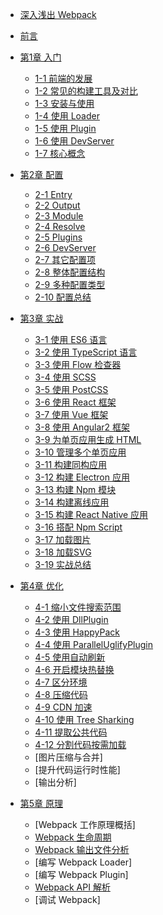 - [深入浅出 Webpack](README.md)
- [前言](前言.md)
- [第1章 入门](1入门/README.md)

  - [1-1 前端的发展](1入门/1-1前端的发展.md)
  - [1-2 常见的构建工具及对比](1入门/1-2常见的构建工具及对比.md)
  - [1-3 安装与使用](1入门/1-3安装与使用.md)
  - [1-4 使用 Loader](1入门/1-4使用Loader.md)
  - [1-5 使用 Plugin](1入门/1-5使用Plugin.md)
  - [1-6 使用 DevServer](1入门/1-6使用DevServer.md)
  - [1-7 核心概念](1入门/1-7核心概念.md)
  
- [第2章 配置](2配置/README.md)

  - [2-1 Entry](2配置/2-1Entry.md) 
  - [2-2 Output](2配置/2-2Output.md)
  - [2-3 Module](2配置/2-3Module.md)
  - [2-4 Resolve](2配置/2-4Resolve.md)
  - [2-5 Plugins](2配置/2-5Plugins.md)
  - [2-6 DevServer](2配置/2-6DevServer.md)
  - [2-7 其它配置项](2配置/2-7其它配置项.md)
  - [2-8 整体配置结构](2配置/2-8整体配置结构.md)
  - [2-9 多种配置类型](2配置/2-9多种配置类型.md)
  - [2-10 配置总结](2配置/2-10配置总结.md)
  
- [第3章 实战](3实战/README.md)

  - [3-1 使用 ES6 语言](3实战/3-1使用ES6语言.md)
  - [3-2 使用 TypeScript 语言](3实战/3-2使用TypeScript语言.md)
  - [3-3 使用 Flow 检查器](3实战/3-3使用Flow检查器.md)
  - [3-4 使用 SCSS](3实战/3-4使用SCSS语言.md)
  - [3-5 使用 PostCSS](3实战/3-5使用PostCSS.md)
  - [3-6 使用 React 框架](3实战/3-6使用React框架.md)
  - [3-7 使用 Vue 框架](3实战/3-7使用Vue框架.md)
  - [3-8 使用 Angular2 框架](3实战/3-8使用Angular2框架.md)
  - [3-9 为单页应用生成 HTML](3实战/3-9为单页应用生成HTML.md)
  - [3-10 管理多个单页应用](3实战/3-10管理多个单页应用.md)
  - [3-11 构建同构应用](3实战/3-11构建同构应用.md)
  - [3-12 构建 Electron 应用](3实战/3-12构建Electron应用.md)
  - [3-13 构建 Npm 模块](3实战/3-13构建Npm模块.md)
  - [3-14 构建离线应用](3实战/3-14构建离线应用.md)
  - [3-15 构建 React Native 应用](3实战/3-15构建ReactNative应用.md)
  - [3-16 搭配 Npm Script](3实战/3-16搭配NpmScript.md)
  - [3-17 加载图片](3实战/3-17加载图片.md)
  - [3-18 加载SVG](3实战/3-18加载SVG.md) 
  - [3-19 实战总结](3实战/3-19实战总结.md)

- [第4章 优化](4优化/README.md)

  - [4-1 缩小文件搜索范围](4优化/4-1缩小文件搜索范围.md)
  - [4-2 使用 DllPlugin](4优化/4-2使用DllPlugin.md)
  - [4-3 使用 HappyPack](4优化/4-3使用HappyPack.md)
  - [4-4 使用 ParallelUglifyPlugin](4优化/4-4使用ParallelUglifyPlugin.md)
  - [4-5 使用自动刷新](4优化/4-5使用自动刷新.md)
  - [4-6 开启模块热替换](4优化/4-6开启模块热替换.md)
  - [4-7 区分环境](4优化/4-7区分环境.md)
  - [4-8 压缩代码](4优化/4-8压缩代码.md)
  - [4-9 CDN 加速](4优化/4-9CDN加速.md)
  - [4-10 使用 Tree Sharking](4优化/4-10使用TreeSharking.md)
  - [4-11 提取公共代码](4优化/4-11提取公共代码.md)
  - [4-12 分割代码按需加载](4优化/4-12分割代码按需加载.md)
  - [图片压缩与合并]
  - [提升代码运行时性能]
  - [输出分析]
  
- [第5章 原理](5原理/README.md)

  - [Webpack 工作原理概括]
  - [Webpack 生命周期](5原理/Webpack生命周期.md)
  - [Webpack 输出文件分析](5原理/Webpack输出文件分析.md)
  - [编写 Webpack Loader]
  - [编写 Webpack Plugin]
  - [Webpack API 解析](5原理/WebpackAPI解析.md)
  - [调试 Webpack]
